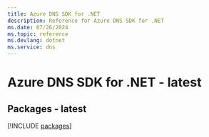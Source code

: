 ```yaml
---
title: Azure DNS SDK for .NET
description: Reference for Azure DNS SDK for .NET
ms.date: 07/26/2024
ms.topic: reference
ms.devlang: dotnet
ms.service: dns
---
```

# Azure DNS SDK for .NET - latest
## Packages - latest
[!INCLUDE [packages](dns-index.md)]